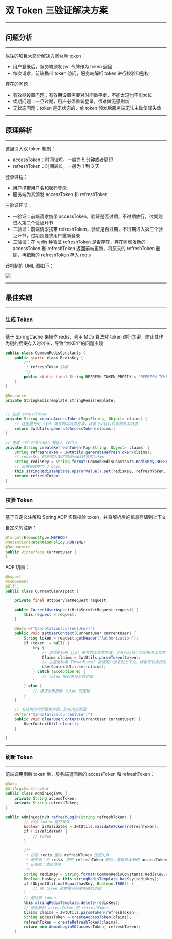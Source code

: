 # 双 Token 三验证解决方案

****

## 问题分析

****

以往的项目大部分解决方案为单 token：

- 用户登录后，服务端颁发 jwt 令牌作为 token 返回
- 每次请求，前端携带 token 访问，服务端解析 token 进行校验和鉴权

存在的问题：

- 有效期设置问题：有效期设置需要对时间做平衡，不能太短也不能太长
- 续期问题：一旦过期，用户必须重新登录，很难做无感刷新
- 无状态问题：token 是无状态的，单 token 颁发后服务端无法主动使其失效

****

## 原理解析

****

这里引入双 token 机制：

- accessToken：时间较短，一般为 5 分钟或者更短
- refreshToken：时间较长，一般为 1 到 3 天

登录过程：

- 用户携带用户名和密码登录
- 服务端为其颁发 accessToken 和 refreshToken

三验证环节：

- 一验证：前端请求携带 accessToken，验证是否过期，不过期放行，过期则进入第二个验证环节
- 二验证：前端请求携带 refreshToken，验证是否过期，不过期进入第三个验证环节，过期则要求用户重新登录
- 三验证：在 redis 种验证 refreshToken 是否存在，存在则颁发新的 accessToken 和 refreshToken 返回前端更新，将原来的 refreshToken 删除，再把新的 refreshToken 存入 redis

该机制的 UML 图如下：

![](https://lys2021.com/wp-content/uploads/2024/08/双token三验证.png)

****

## 最佳实践

****

### 生成 Token

****

基于 SpringCache 来操作 redis，利用 MD5 算法对 token 进行加密，防止其作为键的后缀存入时过长，导致”大KEY“的问题出现

```java
public class CommonRedisConstants {
    public static class RedisKey {
        /**
         * refreshToken 前缀
         */
        public static final String REFRESH_TOKEN_PREFIX = "REFRESH_TOKEN_PREFIX_%s";
    }
}
```

```java
@Resource
private StringRedisTemplate stringRedisTemplate;


// 生成 accessToken
private String createAccessToken(Map<String, Object> claims) {
    // 这里是利用 jjwt 编写的工具类方法，读者可以自行实现相关工具类
	return JwtUtils.generateAccessToken(claims);
}

// 生成 refreshToken 并存入 redis
private String createRefreshToken(Map<String, Object> claims) {
    String refreshToken = JwtUtils.generateRefreshToken(claims);
    // redisKey 的形式为固定前缀+md5转换的token
    String redisKey = String.format(CommonRedisConstants.RedisKey.REFRESH_TOKEN_PREFIX, MD5Util.generateMd5Str(refreshToken));
    // 设置有效期为 3 days
    this.stringRedisTemplate.opsForValue().set(redisKey, refreshToken, Duration.ofDays(3L));
    return refreshToken;
}
```

****

### 校验 Token

****

基于自定义注解和 Spring AOP 实现校验 token，并将解析后的信息存储到上下文

自定义的注解：

```java
@Target(ElementType.METHOD)
@Retention(RetentionPolicy.RUNTIME)
@Documented
public @interface CurrentUser {
}
```

AOP 切面：

```java
@Aspect
@Component
@Slf4j
public class CurrentUserAspect {

    private final HttpServletRequest request;

    public CurrentUserAspect(HttpServletRequest request) {
        this.request = request;
    }

    @Before("@annotation(currentUser)")
    public void setUserContext(CurrentUser currentUser) {
        String token = request.getHeader("Authorization");
        if (token != null) {
            try {
                // 这里是利用 jjwt 编写的工具类方法，读者可以自行实现相关工具类
                Claims claims = JwtUtils.parseToken(token);
                // 这里是利用 ThreadLocal 存储用户信息到上下文，读者可以自行实现相关工具类
                UserContextUtil.set(claims);
            } catch (Exception e) {
                // token 解析失败后的逻辑
            }
        } else {
            // 请求头未携带 token 的逻辑
        }
    }

    // 方法执行完后释放资源，防止内存泄漏
    @After("@annotation(currentUser)")
    public void clearUserContext(CurrentUser currentUser) {
        UserContextUtil.clear();
    }

}
```

****

### 刷新 Token

****

前端调用刷新 token 后，服务端返回新的 accessToken 和 refreshToken：

```java
@Data
@AllArgsConstructor
public class AdminLoginVO {
    private String accessToken;
    private String refreshToken;
}
```

```java
public AdminLoginVO refreshLogin(String refreshToken) {
        // 校验 token 是否有效
        boolean isValidated = JwtUtils.validateToken(refreshToken);
        if (!isValidated) {
            // token 
        }

        /**
         * 校验 redis 里的 refreshToken 是否失效
         * 未失效：将 redis 里的 refreshToken 删除，重新颁发新的 accessToken 和 refreshToken
         * 已失效：重新登录
         */
        String redisKey = String.format(CommonRedisConstants.RedisKey.REFRESH_TOKEN_PREFIX, MD5Util.generateMd5Str(JwtUtils.preDecodeToken(refreshToken)));
        Boolean hasKey = this.stringRedisTemplate.hasKey(redisKey);
        if (ObjectUtil.notEqual(hasKey, Boolean.TRUE)) {
            // 原 token 过期或已经使用过的逻辑
        }
        // 删除原 token
        this.stringRedisTemplate.delete(redisKey);
        // 颁发新的 accessToken 和 refreshToken
        Claims claims = JwtUtils.parseToken(refreshToken);
        String accessToken = createAccessToken(claims);
        refreshToken = createRefreshToken(claims);
        return new AdminLoginVO(accessToken, refreshToken);
    }
```













